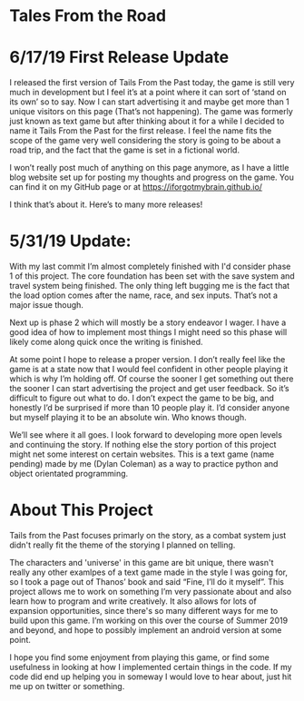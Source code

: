 # Tales From the Road

# 6/17/19 First Release Update

I released the first version of Tails From the Past today, the game is still very much in development but I feel it’s at a point where it can sort of ‘stand on its own’ so to say. Now I can start advertising it and maybe get more than 1 unique visitors on this page (That’s not happening). The game was formerly just known as text game but after thinking about it for a while I decided to name it Tails From the Past for the first release. I feel the name fits the scope of the game very well considering the story is going to be about a road trip, and the fact that the game is set in a fictional world.

I won’t really post much of anything on this page anymore, as I have a little blog website set up for posting my thoughts and progress on the game. You can find it on my GitHub page or at https://iforgotmybrain.github.io/

I think that’s about it. Here’s to many more releases!


# 5/31/19 Update:
With my last commit I’m almost completely finished with I'd consider phase 1 of this project. The core foundation has been set with the save system and travel system being finished. The only thing left bugging me is the fact that the load option comes after the name, race, and sex inputs. That’s not a major issue though.

Next up is phase 2 which will mostly be a story endeavor I wager. I have a good idea of how to implement most things I might need so this phase will likely come along quick once the writing is finished.

At some point I hope to release a proper version. I don’t really feel like the game is at a state now that I would feel confident in other people playing it which is why I’m holding off. Of course the sooner I get something out there the sooner I can start advertising the project and get user feedback. So it’s difficult to figure out what to do. I don’t expect the game to be big, and honestly I’d be surprised if more than 10 people play it. I’d consider anyone but myself playing it to be an absolute win. Who knows though.

We’ll see where it all goes. I look forward to developing more open levels and continuing the story. If nothing else the story portion of this project might net some interest on certain websites.
This is a text game (name pending) made by me (Dylan Coleman) as a way to practice python and object orientated programming. 


# About This Project
Tails from the Past focuses primarly on the story, as a combat system just didn't really fit the theme of the storying I planned on telling. 

The characters and 'universe' in this game are bit unique, there wasn't really any other examlpes of a text game made in the style I was going for, so I took a page out of Thanos’ book and said “Fine, I’ll do it myself”. 
This project allows me to work on something I’m very passionate about and also learn how to program and write creatively. It also allows for lots of expansion opportunities, since there's so many different ways for me to build upon this game.
I’m working on this over the course of Summer 2019 and beyond, and hope to possibly implement an android version at some point.

I hope you find some enjoyment from playing this game, or find some usefulness in looking at how I implemented certain things in the code. If my code did end up helping you in someway I would love to hear about, just hit me up on twitter or something.
